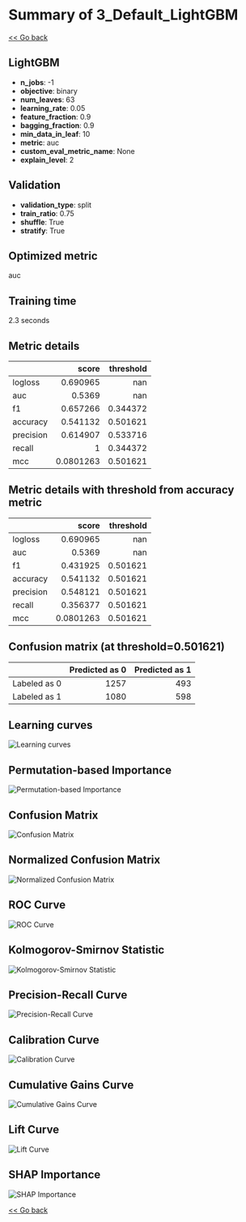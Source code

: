# Summary of 3_Default_LightGBM

[<< Go back](../README.md)

## LightGBM

- **n_jobs**: -1
- **objective**: binary
- **num_leaves**: 63
- **learning_rate**: 0.05
- **feature_fraction**: 0.9
- **bagging_fraction**: 0.9
- **min_data_in_leaf**: 10
- **metric**: auc
- **custom_eval_metric_name**: None
- **explain_level**: 2

## Validation

- **validation_type**: split
- **train_ratio**: 0.75
- **shuffle**: True
- **stratify**: True

## Optimized metric

auc

## Training time

2.3 seconds

## Metric details

|           |     score |   threshold |
|:----------|----------:|------------:|
| logloss   | 0.690965  |  nan        |
| auc       | 0.5369    |  nan        |
| f1        | 0.657266  |    0.344372 |
| accuracy  | 0.541132  |    0.501621 |
| precision | 0.614907  |    0.533716 |
| recall    | 1         |    0.344372 |
| mcc       | 0.0801263 |    0.501621 |

## Metric details with threshold from accuracy metric

|           |     score |   threshold |
|:----------|----------:|------------:|
| logloss   | 0.690965  |  nan        |
| auc       | 0.5369    |  nan        |
| f1        | 0.431925  |    0.501621 |
| accuracy  | 0.541132  |    0.501621 |
| precision | 0.548121  |    0.501621 |
| recall    | 0.356377  |    0.501621 |
| mcc       | 0.0801263 |    0.501621 |

## Confusion matrix (at threshold=0.501621)

|              |   Predicted as 0 |   Predicted as 1 |
|:-------------|-----------------:|-----------------:|
| Labeled as 0 |             1257 |              493 |
| Labeled as 1 |             1080 |              598 |

## Learning curves

![Learning curves](learning_curves.png)

## Permutation-based Importance

![Permutation-based Importance](permutation_importance.png)

## Confusion Matrix

![Confusion Matrix](confusion_matrix.png)

## Normalized Confusion Matrix

![Normalized Confusion Matrix](confusion_matrix_normalized.png)

## ROC Curve

![ROC Curve](roc_curve.png)

## Kolmogorov-Smirnov Statistic

![Kolmogorov-Smirnov Statistic](ks_statistic.png)

## Precision-Recall Curve

![Precision-Recall Curve](precision_recall_curve.png)

## Calibration Curve

![Calibration Curve](calibration_curve_curve.png)

## Cumulative Gains Curve

![Cumulative Gains Curve](cumulative_gains_curve.png)

## Lift Curve

![Lift Curve](lift_curve.png)

## SHAP Importance

![SHAP Importance](shap_importance.png)

[<< Go back](../README.md)
